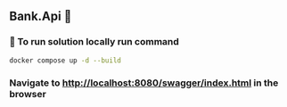 ﻿## Bank.Api 🏦

### 🚀 To run solution locally run command

```bash
docker compose up -d --build

```

### Navigate to [http://localhost:8080/swagger/index.html](http://localhost:8080/swagger/index.html) in the browser



